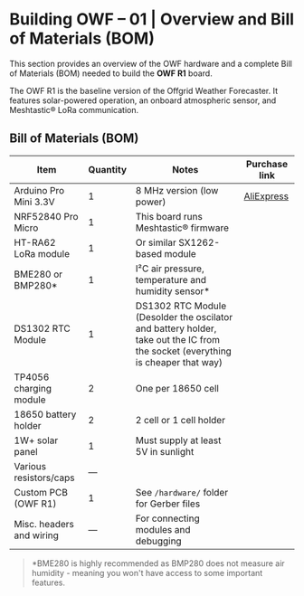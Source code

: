 # Building OWF – 01 | Overview and Bill of Materials (BOM)

This section provides an overview of the OWF hardware and a complete Bill of Materials (BOM) needed to build the **OWF R1** board.

The OWF R1 is the baseline version of the Offgrid Weather Forecaster. It features solar-powered operation, an onboard atmospheric sensor, and Meshtastic® LoRa communication.

## Bill of Materials (BOM)

| Item                     | Quantity | Notes                                                                 | Purchase link |
|--------------------------|----------|------------------------------------------------------------------------|--------------|
| Arduino Pro Mini 3.3V    | 1        | 8 MHz version (low power)                                              | [AliExpress]() |
| NRF52840 Pro Micro       | 1        | This board runs Meshtastic® firmware                                   | |
| HT-RA62 LoRa module      | 1        | Or similar SX1262-based module                                         | |
| BME280 or BMP280*        | 1        | I²C air pressure, temperature and humidity sensor*                     | |
| DS1302 RTC Module        | 1        | DS1302 RTC Module (Desolder the oscilator and battery holder, take out the IC from the socket (everything is cheaper that way)| |
| TP4056 charging module   | 2        | One per 18650 cell                                                     | |
| 18650 battery holder     | 2        | 2 cell or 1 cell holder                                                | |
| 1W+ solar panel          | 1        | Must supply at least 5V in sunlight                                    | |
| Various resistors/caps   | —        |                                                                        | |
| Custom PCB (OWF R1)      | 1        | See `/hardware/` folder for Gerber files                               | |
| Misc. headers and wiring | —        | For connecting modules and debugging                                   | |

> *BME280 is highly recommended as BMP280 does not measure air humidity - meaning you won't have access to some important features.

